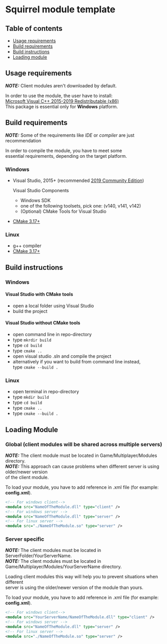 # Squirrel module template

## Table of contents

- [Usage requirements](#usage-requirements)
- [Build requirements](#build-requirements)
- [Build instructions](#build-instructions)
- [Loading module](#loading-module)

## Usage requirements

**_NOTE:_** Client modules aren't downloaded by default.

In order to use the module, the user have to install: \
[Microsoft Visual C++ 2015-2019 Redistributable (x86)](https://aka.ms/vs/16/release/vc_redist.x86.exe) \
This package is essential only for **Windows** platform.

## Build requirements

**_NOTE:_**  Some of the requirements like _IDE_ or _compiler_ are just recommendation

In order to compile the module, you have to meet some \
essential requirements,
depending on the target platform.

### Windows

- Visual Studio, 2015+ (recommended [2019 Community Edition](https://visualstudio.microsoft.com/pl/thank-you-downloading-visual-studio/?sku=Community&rel=16))
    
    Visual Studio Components
    * Windows SDK
    * one of the following toolsets, pick one: (v140, v141, v142)
    * (Optional) CMake Tools for Visual Studio
- [CMake 3.17+](https://cmake.org/download/)

### Linux

- g++ compiler
- [CMake 3.17+](https://cmake.org/download/)

## Build instructions

### Windows

#### Visual Studio with CMake tools

- open a local folder using Visual Studio
- build the project

#### Visual Studio without CMake tools

- open command line in repo-directory
- type ``mkrdir build``
- type ``cd build``
- type ``cmake ..``
- open visual studio .sln and compile the project
- alternatively if you want to build from command line instead, \
    type ``cmake --build .``

### Linux

- open terminal in repo-directory
- type ``mkdir build``
- type ``cd build``
- type ``cmake ..``
- type ``cmake --build .``

## Loading Module

### Global (client modules will be shared across multiple servers)

**_NOTE:_** The client module must be located in Game/Multiplayer/Modules directory. \
**_NOTE:_** This approach can cause problems when different server is using older/newer version \
of the client module. 

To load your module, you have to add reference in .xml file (for example: __config.xml__).

```xml
<!-- For windows client-->
<module src="NameOfTheModule.dll" type="client" />
<!-- For windows server -->
<module src="NameOfTheModule.dll" type="server" />
<!-- For linux server -->
<module src="./NameOfTheModule.so" type="server" />
```

### Server specific

**_NOTE:_** The client modules must be located in ServerFolder/YourServerName. \
**_NOTE:_** The client modules must be located in Game/Multiplayer/Modules/YourServerName directory.

Loading client modules this way will help you to prevent situations when different \
server is using the older/newer version of the module than yours.

To load your module, you have to add reference in .xml file (for example: __config.xml__).

```xml
<!-- For windows client-->
<module src="YourServerName/NameOfTheModule.dll" type="client" />
<!-- For windows server -->
<module src="NameOfTheModule.dll" type="server" />
<!-- For linux server -->
<module src="./NameOfTheModule.so" type="server" />
```
